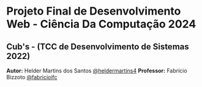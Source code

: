 # Projeto Final de Desenvolvimento Web - Ciência Da Computação 2024
## Cub's - (TCC de Desenvolvimento de Sistemas 2022)

**Autor:** Helder Martins dos Santos [@heldermartins4](https://github.com/heldermartins4)
**Professor:** Fabrício Bizzoto [@fabricioifc](https://github.com/fabricioifc)